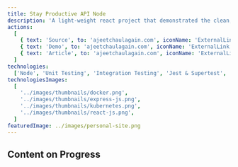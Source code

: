 ```yaml
---
title: Stay Productive API Node
description: 'A light-weight react project that demonstrated the clean, reusable, and maintainable '
actions:
  [
    { text: 'Source', to: 'ajeetchaulagain.com', iconName: 'ExternalLink' },
    { text: 'Demo', to: 'ajeetchaulagain.com', iconName: 'ExternalLink' },
    { text: 'Article', to: 'ajeetchaulagain.com', iconName: 'ExternalLink' },
  ]
technologies:
  ['Node', 'Unit Testing', 'Integration Testing', 'Jest & Supertest', 'Express']
technologiesImages:
  [
    '../images/thumbnails/docker.png',
    '../images/thumbnails/express-js.png',
    '../images/thumbnails/kubernetes.png',
    '../images/thumbnails/react-js.png',
  ]
featuredImage: ../images/personal-site.png
---
```


## Content on Progress
